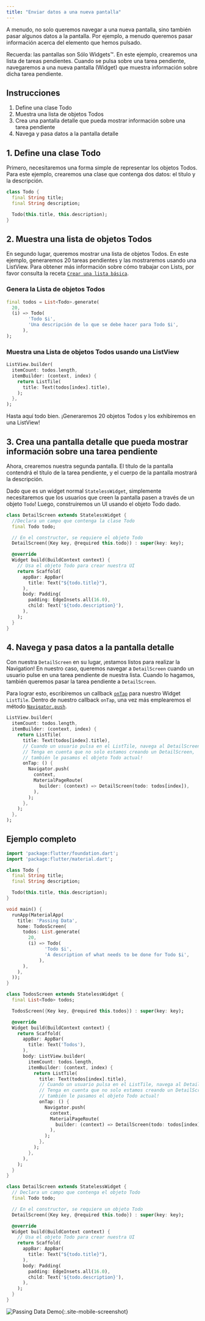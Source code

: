 ```yaml
---
title: "Enviar datos a una nueva pantalla"
---
```


A menudo, no solo queremos navegar a una nueva pantalla, sino también pasar algunos datos a la 
pantalla. Por ejemplo, a menudo queremos pasar información acerca del elemento 
que hemos pulsado.

Recuerda: las pantallas son Sólo Widgets&trade;. En este ejemplo, crearemos una 
lista de tareas pendientes. Cuando se pulsa sobre una tarea pendiente, navegaremos a una 
nueva pantalla (Widget) que muestra información sobre dicha tarea pendiente.

## Instrucciones

  1. Define una clase Todo 
  2. Muestra una lista de objetos Todos
  3. Crea una pantalla detalle que pueda mostrar información sobre una tarea pendiente
  4. Navega y pasa datos a la pantalla detalle

## 1. Define una clase Todo

Primero, necesitaremos una forma simple de representar los objetos Todos. Para este ejemplo, 
crearemos una clase que contenga dos datos: el título y la descripción.

<!-- skip -->
```dart
class Todo {
  final String title;
  final String description;

  Todo(this.title, this.description);
}
```

## 2. Muestra una lista de objetos Todos

En segundo lugar, queremos mostrar una lista de objetos Todos. En este ejemplo, generaremos 
20 tareas pendientes y las mostraremos usando una ListView. Para obtener más información sobre cómo 
trabajar con Lists, por favor consulta la receta [`Crear una lista básica`](/docs/cookbook/lists/basic-list/).

### Genera la Lista de objetos Todos

<!-- skip -->
```dart
final todos = List<Todo>.generate(
  20,
  (i) => Todo(
        'Todo $i',
        'Una descripción de lo que se debe hacer para Todo $i',
      ),
);
```

### Muestra una Lista de objetos Todos usando una ListView

<!-- skip -->
```dart
ListView.builder(
  itemCount: todos.length,
  itemBuilder: (context, index) {
    return ListTile(
      title: Text(todos[index].title),
    );
  },
);
```

Hasta aquí todo bien. ¡Generaremos 20 objetos Todos y los exhibiremos en una ListView!

## 3. Crea una pantalla detalle que pueda mostrar información sobre una tarea pendiente

Ahora, crearemos nuestra segunda pantalla. El título de la pantalla contendrá el título de la 
tarea pendiente, y el cuerpo de la pantalla mostrará la descripción.

Dado que es un widget normal `StatelessWidget`, simplemente necesitaremos que los usuarios que creen 
la pantalla pasen a través de un objeto `Todo`! Luego, construiremos un UI usando el objeto Todo dado.

<!-- skip -->
```dart
class DetailScreen extends StatelessWidget {
  //Declara un campo que contenga la clase Todo
  final Todo todo;

  // En el constructor, se requiere el objeto Todo
  DetailScreen({Key key, @required this.todo}) : super(key: key);

  @override
  Widget build(BuildContext context) {
    // Usa el objeto Todo para crear nuestra UI
    return Scaffold(
      appBar: AppBar(
        title: Text("${todo.title}"),
      ),
      body: Padding(
        padding: EdgeInsets.all(16.0),
        child: Text('${todo.description}'),
      ),
    );
  }
}
``` 

## 4. Navega y pasa datos a la pantalla detalle

Con nuestra `DetailScreen` en su lugar, ¡estamos listos para realizar la Navigation! En nuestro caso, 
queremos navegar a `DetailScreen` cuando un usuario pulse en una tarea pendiente de nuestra lista. 
Cuando lo hagamos, también queremos pasar la tarea pendiente a `DetailScreen`. 

Para lograr esto, escribiremos un callback [`onTap`](https://docs.flutter.io/flutter/material/ListTile/onTap.html) 
 para nuestro Widget `ListTile`. Dentro de nuestro callback `onTap`, una vez más 
 emplearemos el método 
 [`Navigator.push`](https://docs.flutter.io/flutter/widgets/Navigator/push.html).

<!-- skip -->
```dart
ListView.builder(
  itemCount: todos.length,
  itemBuilder: (context, index) {
    return ListTile(
      title: Text(todos[index].title),
      // Cuando un usuario pulsa en el ListTile, navega al DetailScreen.
      // Tenga en cuenta que no solo estamos creando un DetailScreen, 
      // también le pasamos el objeto Todo actual!
      onTap: () {
        Navigator.push(
          context,
          MaterialPageRoute(
            builder: (context) => DetailScreen(todo: todos[index]),
          ),
        );
      },
    );
  },
);
```      

## Ejemplo completo

```dart
import 'package:flutter/foundation.dart';
import 'package:flutter/material.dart';

class Todo {
  final String title;
  final String description;

  Todo(this.title, this.description);
}

void main() {
  runApp(MaterialApp(
    title: 'Passing Data',
    home: TodosScreen(
      todos: List.generate(
        20,
        (i) => Todo(
              'Todo $i',
              'A description of what needs to be done for Todo $i',
            ),
      ),
    ),
  ));
}

class TodosScreen extends StatelessWidget {
  final List<Todo> todos;

  TodosScreen({Key key, @required this.todos}) : super(key: key);

  @override
  Widget build(BuildContext context) {
    return Scaffold(
      appBar: AppBar(
        title: Text('Todos'),
      ),
      body: ListView.builder(
        itemCount: todos.length,
        itemBuilder: (context, index) {
          return ListTile(
            title: Text(todos[index].title),
            // Cuando un usuario pulsa en el ListTile, navega al DetailScreen.
            // Tenga en cuenta que no solo estamos creando un DetailScreen,
            // también le pasamos el objeto Todo actual!
            onTap: () {
              Navigator.push(
                context,
                MaterialPageRoute(
                  builder: (context) => DetailScreen(todo: todos[index]),
                ),
              );
            },
          );
        },
      ),
    );
  }
}

class DetailScreen extends StatelessWidget {
  // Declara un campo que contenga el objeto Todo
  final Todo todo;

  // En el constructor, se requiere un objeto Todo
  DetailScreen({Key key, @required this.todo}) : super(key: key);

  @override
  Widget build(BuildContext context) {
    // Usa el objeto Todo para crear nuestra UI
    return Scaffold(
      appBar: AppBar(
        title: Text("${todo.title}"),
      ),
      body: Padding(
        padding: EdgeInsets.all(16.0),
        child: Text('${todo.description}'),
      ),
    );
  }
}
```

![Passing Data Demo](/images/cookbook/passing-data.gif){:.site-mobile-screenshot}

